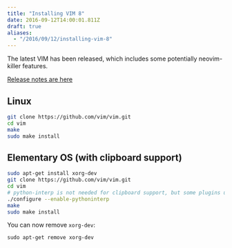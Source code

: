 ```yaml
---
title: "Installing VIM 8"
date: 2016-09-12T14:00:01.811Z
draft: true
aliases:
  - "/2016/09/12/installing-vim-8"
---
```

The latest VIM has been released, which includes some potentially neovim-killer features.

[Release notes are here](http://vimhelp.appspot.com/version8.txt.html)

## Linux

```bash
git clone https://github.com/vim/vim.git
cd vim
make
sudo make install
```

## Elementary OS (with clipboard support)

```bash
sudo apt-get install xorg-dev
git clone https://github.com/vim/vim.git
cd vim
# python-interp is not needed for clipboard support, but some plugins use it.
./configure --enable-pythoninterp
make
sudo make install
```

You can now remove `xorg-dev`:

```
sudo apt-get remove xorg-dev
```
